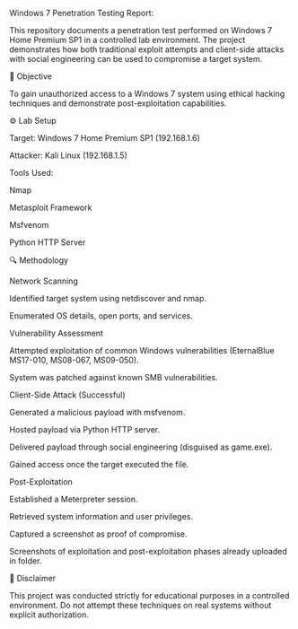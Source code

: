 Windows 7 Penetration Testing Report:

This repository documents a penetration test performed on Windows 7 Home Premium SP1 in a controlled lab environment. The project demonstrates how both traditional exploit attempts and client-side attacks with social engineering can be used to compromise a target system.

📌 Objective

To gain unauthorized access to a Windows 7 system using ethical hacking techniques and demonstrate post-exploitation capabilities.

⚙️ Lab Setup

Target: Windows 7 Home Premium SP1 (192.168.1.6)

Attacker: Kali Linux (192.168.1.5)

Tools Used:

Nmap

Metasploit Framework

Msfvenom

Python HTTP Server

🔍 Methodology

Network Scanning

Identified target system using netdiscover and nmap.

Enumerated OS details, open ports, and services.

Vulnerability Assessment

Attempted exploitation of common Windows vulnerabilities (EternalBlue MS17-010, MS08-067, MS09-050).

System was patched against known SMB vulnerabilities.

Client-Side Attack (Successful)

Generated a malicious payload with msfvenom.

Hosted payload via Python HTTP server.

Delivered payload through social engineering (disguised as game.exe).

Gained access once the target executed the file.

Post-Exploitation

Established a Meterpreter session.

Retrieved system information and user privileges.

Captured a screenshot as proof of compromise.

Screenshots of exploitation and post-exploitation phases already uploaded in folder.

🚨 Disclaimer

This project was conducted strictly for educational purposes in a controlled environment.
Do not attempt these techniques on real systems without explicit authorization.
